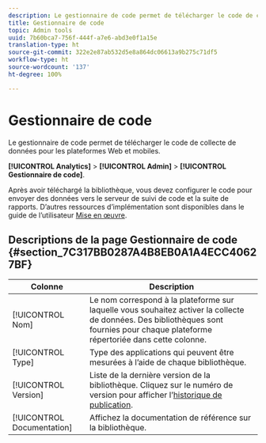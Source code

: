 ```yaml
---
description: Le gestionnaire de code permet de télécharger le code de collecte de données pour les plateformes Web et mobiles.
title: Gestionnaire de code
topic: Admin tools
uuid: 7b60bca7-756f-444f-a7e6-abd3e0f1a15e
translation-type: ht
source-git-commit: 322e2e87ab532d5e8a864dc06613a9b275c71df5
workflow-type: ht
source-wordcount: '137'
ht-degree: 100%

---
```



# Gestionnaire de code

Le gestionnaire de code permet de télécharger le code de collecte de données pour les plateformes Web et mobiles.

**[!UICONTROL Analytics]** > **[!UICONTROL Admin]** > **[!UICONTROL Gestionnaire de code]**.

Après avoir téléchargé la bibliothèque, vous devez configurer le code pour envoyer des données vers le serveur de suivi de code et la suite de rapports. D’autres ressources d’implémentation sont disponibles dans le guide de l’utilisateur [Mise en œuvre](/help/implement/home.md).

## Descriptions de la page Gestionnaire de code {#section_7C317BB0287A4B8EB0A1A4ECC40627BF}

| Colonne | Description |
|--- |--- |
| [!UICONTROL Nom] | Le nom correspond à la plateforme sur laquelle vous souhaitez activer la collecte de données. Des bibliothèques sont fournies pour chaque plateforme répertoriée dans cette colonne. |
| [!UICONTROL Type] | Type des applications qui peuvent être mesurées à l’aide de chaque bibliothèque. |
| [!UICONTROL Version] | Liste de la dernière version de la bibliothèque. Cliquez sur le numéro de version pour afficher l’[historique de publication](https://docs.adobe.com/content/help/fr-FR/analytics/implementation/appmeasurement-updates.html). |
| [!UICONTROL Documentation] | Affichez la documentation de référence sur la bibliothèque. |
